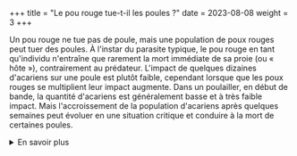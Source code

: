 +++
title = "Le pou rouge tue-t-il les poules ?"
date = 2023-08-08
weight = 3
+++

Un pou rouge ne tue pas de poule, mais une population de poux rouges peut tuer des poules. À l'instar du parasite typique, le pou rouge en tant qu'individu n'entraîne que rarement la mort immédiate de sa proie (ou « hôte »), contrairement au prédateur. L'impact de quelques dizaines d'acariens sur une poule est plutôt faible, cependant lorsque que les poux rouges se multiplient leur impact augmente. Dans un poulailler, en début de bande, la quantité d'acariens est généralement basse et à très faible impact. Mais l'accroissement de la population d'acariens après quelques semaines peut évoluer en une situation critique et conduire à la mort de certaines poules. 



<details class = "en_savoir_plus">
    <summary>En savoir plus</summary>

Le fait que les infestations de poux rouges puissent être responsables de mortalité chez les poules est connu depuis longtemps des vétérinaires. L'objectivation scientifique de cet effet a été établie assez récemment.

[Le saviez-vous ?](https://pourougepoule.fr/connaissance) n°[2](https://pourougepoule.fr/connaissance#slide_idr-2)

#### Sources scientifiques

- [Zriki *et al.* 2021](https://onlinelibrary.wiley.com/doi/10.1002/jez.2496)

</details>
